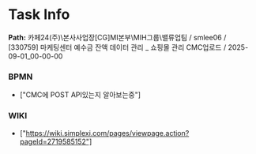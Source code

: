 # Task Info

**Path:** 카페24(주)\본사사업장\[CG]MI본부\MIH그룹\밸류업팀 / smlee06 / [330759] 마케팅센터 예수금 잔액 데이터 관리 _ 쇼핑몰 관리 CMC업로드 / 2025-09-01_00-00-00

### BPMN
- ["CMC에 POST API있는지 알아보는중"]

### WIKI
- ["https://wiki.simplexi.com/pages/viewpage.action?pageId=2719585152"]

